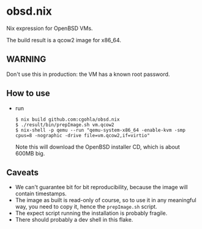 # obsd.nix
Nix expression for OpenBSD VMs.

The build result is a qcow2 image for x86_64.

## WARNING
Don't use this in production: the VM has a known root password.

## How to use
- run
  ```shell
  $ nix build github.com:cgohla/obsd.nix
  $ ./result/bin/prepImage.sh vm.qcow2
  $ nix-shell -p qemu --run "qemu-system-x86_64 -enable-kvm -smp cpus=8 -nographic -drive file=vm.qcow2,if=virtio"
  ```

  Note this will download the OpenBSD installer CD, which is about
  600MB big.

## Caveats
- We can't guarantee bit for bit reproducibility, because the image
  will contain timestamps.
- The image as built is read-only of course, so to use it in any
  meaningful way, you need to copy it, hence the `prepImage.sh`
  script.
- The expect script running the installation is probably fragile.
- There should probably a dev shell in this flake.
